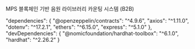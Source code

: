 MPS 블록체인 기반 음원 라이브러리 카운팅 시스템 (B2B)

"dependencies": {
    "@openzeppelin/contracts": "^4.9.6",
    "axios": "^1.11.0",
    "dotenv": "^17.2.1",
    "ethers": "^6.15.0",
    "express": "^5.1.0"
  },
  "devDependencies": {
    "@nomicfoundation/hardhat-toolbox": "^6.1.0",
    "hardhat": "^2.26.2"
  }